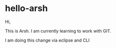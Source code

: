 # hello-arsh

Hi,

This is Arsh. I am currently learning to work with GIT.

I am doing this change via eclipse and CLI
